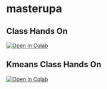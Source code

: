 # masterupa

## Class Hands On 
[![Open In Colab](https://colab.research.google.com/assets/colab-badge.svg)](https://colab.research.google.com/github/salvo-nicotra/masterupa/blob/master/DemoClassDB.ipynb)

## Kmeans Class Hands On 
[![Open In Colab](https://colab.research.google.com/assets/colab-badge.svg)](https://colab.research.google.com/github/salvo-nicotra/masterupa/blob/master/Kmeans-Basic.ipynb)